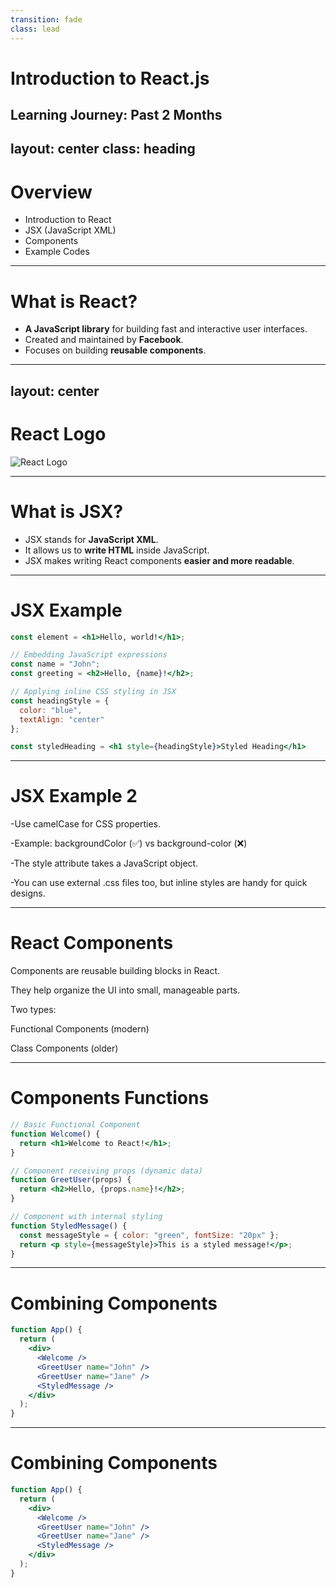 ```yaml
---
transition: fade
class: lead
---
```


# Introduction to React.js
Learning Journey: Past 2 Months
---
layout: center
class: heading
---
# Overview

- Introduction to React
- JSX (JavaScript XML)
- Components
- Example Codes

---

# What is React?

- **A JavaScript library** for building fast and interactive user interfaces.
- Created and maintained by **Facebook**.
- Focuses on building **reusable components**.

---
layout: center
---

# React Logo
![React Logo](https://upload.wikimedia.org/wikipedia/commons/a/a7/React-icon.svg)

---

# What is JSX?

- JSX stands for **JavaScript XML**.
- It allows us to **write HTML** inside JavaScript.
- JSX makes writing React components **easier and more readable**.

---

# JSX Example

```jsx
const element = <h1>Hello, world!</h1>;

// Embedding JavaScript expressions
const name = "John";
const greeting = <h2>Hello, {name}!</h2>;
```


```jsx 
// Applying inline CSS styling in JSX
const headingStyle = {
  color: "blue",
  textAlign: "center"
};

const styledHeading = <h1 style={headingStyle}>Styled Heading</h1>

```

---

# JSX Example 2

-Use camelCase for CSS properties.

-Example: backgroundColor (✅) vs background-color (❌)

-The style attribute takes a JavaScript object.

-You can use external .css files too, but inline styles are handy for quick designs.

---

# React Components

Components are reusable building blocks in React.

They help organize the UI into small, manageable parts.

Two types:

Functional Components (modern)

Class Components (older)

---

# Components Functions

```jsx
// Basic Functional Component
function Welcome() {
  return <h1>Welcome to React!</h1>;
}
```

```jsx
// Component receiving props (dynamic data)
function GreetUser(props) {
  return <h2>Hello, {props.name}!</h2>;
}

```

```jsx
// Component with internal styling
function StyledMessage() {
  const messageStyle = { color: "green", fontSize: "20px" };
  return <p style={messageStyle}>This is a styled message!</p>;
}

```

---

# Combining Components

```jsx
function App() {
  return (
    <div>
      <Welcome />
      <GreetUser name="John" />
      <GreetUser name="Jane" />
      <StyledMessage />
    </div>
  );
}

```

---

# Combining Components

```jsx
function App() {
  return (
    <div>
      <Welcome />
      <GreetUser name="John" />
      <GreetUser name="Jane" />
      <StyledMessage />
    </div>
  );
}

```


